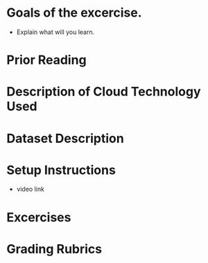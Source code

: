 # Goals of the excercise. 

- Explain what will you learn.

# Prior Reading


# Description of Cloud Technology Used


# Dataset Description


# Setup Instructions

 - video link

# Excercises


# Grading Rubrics


